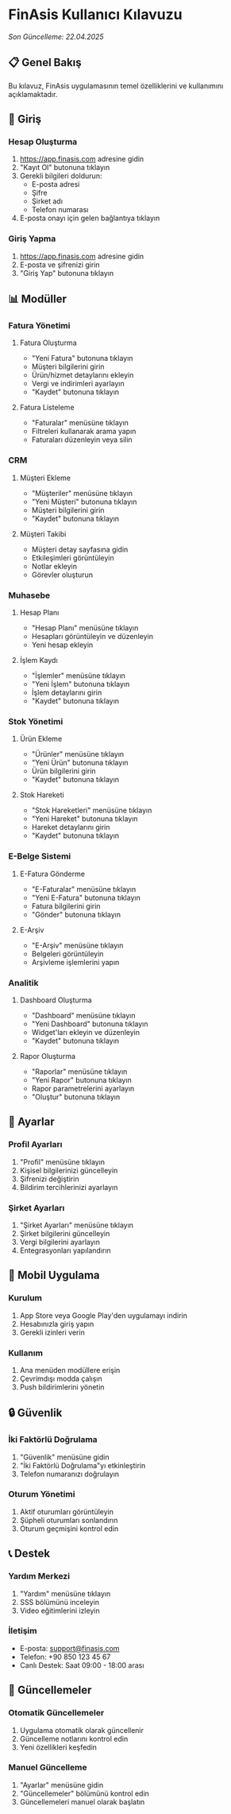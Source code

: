 # FinAsis Kullanıcı Kılavuzu

*Son Güncelleme: 22.04.2025*

## 📋 Genel Bakış

Bu kılavuz, FinAsis uygulamasının temel özelliklerini ve kullanımını açıklamaktadır.

## 🔑 Giriş

### Hesap Oluşturma
1. https://app.finasis.com adresine gidin
2. "Kayıt Ol" butonuna tıklayın
3. Gerekli bilgileri doldurun:
   - E-posta adresi
   - Şifre
   - Şirket adı
   - Telefon numarası
4. E-posta onayı için gelen bağlantıya tıklayın

### Giriş Yapma
1. https://app.finasis.com adresine gidin
2. E-posta ve şifrenizi girin
3. "Giriş Yap" butonuna tıklayın

## 📊 Modüller

### Fatura Yönetimi
1. Fatura Oluşturma
   - "Yeni Fatura" butonuna tıklayın
   - Müşteri bilgilerini girin
   - Ürün/hizmet detaylarını ekleyin
   - Vergi ve indirimleri ayarlayın
   - "Kaydet" butonuna tıklayın

2. Fatura Listeleme
   - "Faturalar" menüsüne tıklayın
   - Filtreleri kullanarak arama yapın
   - Faturaları düzenleyin veya silin

### CRM
1. Müşteri Ekleme
   - "Müşteriler" menüsüne tıklayın
   - "Yeni Müşteri" butonuna tıklayın
   - Müşteri bilgilerini girin
   - "Kaydet" butonuna tıklayın

2. Müşteri Takibi
   - Müşteri detay sayfasına gidin
   - Etkileşimleri görüntüleyin
   - Notlar ekleyin
   - Görevler oluşturun

### Muhasebe
1. Hesap Planı
   - "Hesap Planı" menüsüne tıklayın
   - Hesapları görüntüleyin ve düzenleyin
   - Yeni hesap ekleyin

2. İşlem Kaydı
   - "İşlemler" menüsüne tıklayın
   - "Yeni İşlem" butonuna tıklayın
   - İşlem detaylarını girin
   - "Kaydet" butonuna tıklayın

### Stok Yönetimi
1. Ürün Ekleme
   - "Ürünler" menüsüne tıklayın
   - "Yeni Ürün" butonuna tıklayın
   - Ürün bilgilerini girin
   - "Kaydet" butonuna tıklayın

2. Stok Hareketi
   - "Stok Hareketleri" menüsüne tıklayın
   - "Yeni Hareket" butonuna tıklayın
   - Hareket detaylarını girin
   - "Kaydet" butonuna tıklayın

### E-Belge Sistemi
1. E-Fatura Gönderme
   - "E-Faturalar" menüsüne tıklayın
   - "Yeni E-Fatura" butonuna tıklayın
   - Fatura bilgilerini girin
   - "Gönder" butonuna tıklayın

2. E-Arşiv
   - "E-Arşiv" menüsüne tıklayın
   - Belgeleri görüntüleyin
   - Arşivleme işlemlerini yapın

### Analitik
1. Dashboard Oluşturma
   - "Dashboard" menüsüne tıklayın
   - "Yeni Dashboard" butonuna tıklayın
   - Widget'ları ekleyin ve düzenleyin
   - "Kaydet" butonuna tıklayın

2. Rapor Oluşturma
   - "Raporlar" menüsüne tıklayın
   - "Yeni Rapor" butonuna tıklayın
   - Rapor parametrelerini ayarlayın
   - "Oluştur" butonuna tıklayın

## 🔧 Ayarlar

### Profil Ayarları
1. "Profil" menüsüne tıklayın
2. Kişisel bilgilerinizi güncelleyin
3. Şifrenizi değiştirin
4. Bildirim tercihlerinizi ayarlayın

### Şirket Ayarları
1. "Şirket Ayarları" menüsüne tıklayın
2. Şirket bilgilerini güncelleyin
3. Vergi bilgilerini ayarlayın
4. Entegrasyonları yapılandırın

## 📱 Mobil Uygulama

### Kurulum
1. App Store veya Google Play'den uygulamayı indirin
2. Hesabınızla giriş yapın
3. Gerekli izinleri verin

### Kullanım
1. Ana menüden modüllere erişin
2. Çevrimdışı modda çalışın
3. Push bildirimlerini yönetin

## 🔒 Güvenlik

### İki Faktörlü Doğrulama
1. "Güvenlik" menüsüne gidin
2. "İki Faktörlü Doğrulama"yı etkinleştirin
3. Telefon numaranızı doğrulayın

### Oturum Yönetimi
1. Aktif oturumları görüntüleyin
2. Şüpheli oturumları sonlandırın
3. Oturum geçmişini kontrol edin

## 📞 Destek

### Yardım Merkezi
1. "Yardım" menüsüne tıklayın
2. SSS bölümünü inceleyin
3. Video eğitimlerini izleyin

### İletişim
- E-posta: support@finasis.com
- Telefon: +90 850 123 45 67
- Canlı Destek: Saat 09:00 - 18:00 arası

## 🔄 Güncellemeler

### Otomatik Güncellemeler
1. Uygulama otomatik olarak güncellenir
2. Güncelleme notlarını kontrol edin
3. Yeni özellikleri keşfedin

### Manuel Güncelleme
1. "Ayarlar" menüsüne gidin
2. "Güncellemeler" bölümünü kontrol edin
3. Güncellemeleri manuel olarak başlatın 